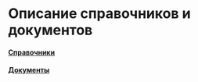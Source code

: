 # Описание справочников и документов

#### [Справочники](https://vodavoz.github.io/Manual/2-описание-справочников-и-документов/1-справочники/)

#### [Документы](/Manual/2-описание-справочников-и-документов/2-документы/)




